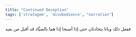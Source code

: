 ```yaml
---
title: "Continued Deception"
tags: ['stratagem', 'disobedience', "narration"]
---
```


 ففعل ذلك وباتا يتحادثان حتى إذا أصبحا إذا هما بالصيَّاد قد أقبل من بعيد
